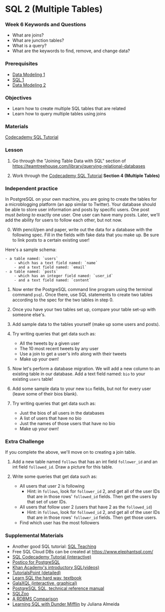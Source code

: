 # SQL 2 (Multiple Tables)

### Week 6 Keywords and Questions

- What are joins?
- What are junction tables?
- What is a query?
- What are the keywords to find, remove, and change data?

### Prerequisites

- [Data Modeling 1](./data-modeling-1.md)
- [SQL 1](./sql-1.md)
- [Data Modeling 2](./data-modeling-2.md)

### Objectives

- Learn how to create multiple SQL tables that are related
- Learn how to query multiple tables using joins

### Materials

[Codecademy SQL Tutorial](https://www.codecademy.com/learn/learn-sql)

### Lesson

1. Go through the "Joining Table Data with SQL" section of https://teamtreehouse.com/library/querying-relational-databases

2. Work through the [Codecademy SQL Tutorial](https://www.codecademy.com/learn/learn-sql) **Section 4 (Multiple Tables)**

### Independent practice

In PostgreSQL on your own machine, you are going to create the tables for a microblogging platform (an app similar to Twitter). Your database should be able to store user information and posts by specific users. One post must _belong to_ exactly one user. One user can have many posts. Later, we'll add the ability for users to follow each other, but not now.

0. With pencil/pen and paper, write out the data for a database with the following spec. Fill in the fields with fake data that you make up. Be sure to link posts to a certain existing user!

Here's a sample schema:

    - a table named: `users`
        - which has a text field named: `name`
        - and a text field named: `email`
    - a table named: `posts`
        - which has an integer field named: `user_id`
        - and a text field named: `content`

1. Now enter the PostgreSQL command line program using the terminal command `psql`. Once there, use SQL statements to create two tables according to the spec for the two tables in step 0.

1. Once you have your two tables set up, compare your table set-up with someone else's.

1. Add sample data to the tables yourself (make up some users and posts).

1. Try writing queries that get data such as:

   - All the tweets by a given user
   - The 10 most recent tweets by any user
   - Use a join to get a user's info along with their tweets
   - Make up your own!

1. Now let's perform a database migration. We will add a new column to an existing table in our database. Add a text field named: `bio` to your existing `users` table!

1. Add some sample data to your new `bio` fields, but not for every user (leave some of their bios blank).

1. Try writing queries that get data such as:
   - Just the bios of all users in the databases
   - A list of users that have no bio
   - Just the names of those users that have no bio
   - Make up your own!

### Extra Challenge

If you complete the above, we'll move on to creating a join table.

1. Add a new table named `follows` that has an int field `follower_id` and an int field `followed_id`. Draw a picture for this table.

2. Write some queries that get data such as:
   - All users that user 2 is following
     - Hint: in `follows`, look for `follower_id` 2, and get all of the user IDs that are in those rows' `followed_id` fields. Then get the users by that set of user IDs.
   - All users that follow user 2 (users that have 2 as the `followed_id`)
     - Hint: in `follows`, look for `followed_id` 2, and get all of the user IDs that are in those rows' `follower_id` fields. Then get those users.
   - Find which user has the most followers

### Supplemental Materials

- Another good SQL tutorial: [SQL Teaching](https://www.sqlteaching.com)
- Free SQL Cloud DBs can be created at https://www.elephantsql.com/
- [SQL Codecademy Tutorial (interactive)](https://www.codecademy.com/learn/learn-sql)
- [Postico for PostgreSQL](https://eggerapps.at/postico/)
- [Khan Academy's introductory SQL(videos)](https://www.khanacademy.org/computing/computer-programming/sql/sql-basics/v/welcome-to-sql)
- [TutorialsPoint (detailed)](https://www.tutorialspoint.com/sql/)
- [Learn SQL the hard way, textbook](https://learncodethehardway.org/sql/)
- [GalaXQL (interactive, graphical)](http://sol.gfxile.net/galaxql.html)
- [PostgreSQL SQL, technical reference manual](https://www.postgresql.org/docs/current/static/sql.html)
- [SQLZoo](https://sqlzoo.net/wiki/SQL_Tutorial)
- [A RDBMS Comparison](https://www.digitalocean.com/community/tutorials/sqlite-vs-mysql-vs-postgresql-a-comparison-of-relational-database-management-systems)
- [Learning SQL with Dunder Mifflin](https://medium.com/@julinvictus/learning-sql-with-dunder-mifflin-693bcd7f5a7) by Juliana Almeida
